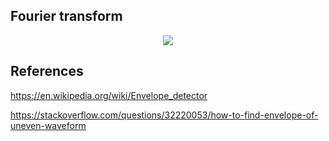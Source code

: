 
## Fourier transform
<p align="center"><img src="doc/fourier_transform.jpg"></p>

## References
https://en.wikipedia.org/wiki/Envelope_detector

https://stackoverflow.com/questions/32220053/how-to-find-envelope-of-uneven-waveform
